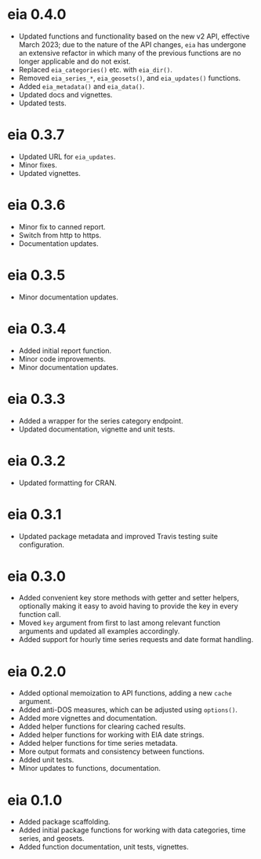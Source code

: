 # eia 0.4.0

* Updated functions and functionality based on the new v2 API, effective March 2023;
due to the nature of the API changes, `eia` has undergone an extensive refactor in which
many of the previous functions are no longer applicable and do not exist.
* Replaced `eia_categories()` etc. with `eia_dir()`.
* Removed `eia_series_*`, `eia_geosets()`, and  `eia_updates()` functions.
* Added `eia_metadata()` and `eia_data()`.
* Updated docs and vignettes.
* Updated tests.

# eia 0.3.7

* Updated URL for `eia_updates`.
* Minor fixes.
* Updated vignettes.

# eia 0.3.6

* Minor fix to canned report.
* Switch from http to https.
* Documentation updates.

# eia 0.3.5

* Minor documentation updates.

# eia 0.3.4

* Added initial report function.
* Minor code improvements.
* Minor documentation updates.

# eia 0.3.3

* Added a wrapper for the series category endpoint.
* Updated documentation, vignette and unit tests.

# eia 0.3.2

* Updated formatting for CRAN.

# eia 0.3.1

* Updated package metadata and improved Travis testing suite configuration.

# eia 0.3.0

* Added convenient key store methods with getter and setter helpers, optionally making it easy to avoid having to provide the key in every function call.
* Moved `key` argument from first to last among relevant function arguments and updated all examples accordingly.
* Added support for hourly time series requests and date format handling.

# eia 0.2.0

* Added optional memoization to API functions, adding a new `cache` argument.
* Added anti-DOS measures, which can be adjusted using `options()`.
* Added more vignettes and documentation.
* Added helper functions for clearing cached results.
* Added helper functions for working with EIA date strings.
* Added helper functions for time series metadata.
* More output formats and consistency between functions.
* Added unit tests.
* Minor updates to functions, documentation.

# eia 0.1.0

* Added package scaffolding.
* Added initial package functions for working with data categories, time series, and geosets.
* Added function documentation, unit tests, vignettes.
